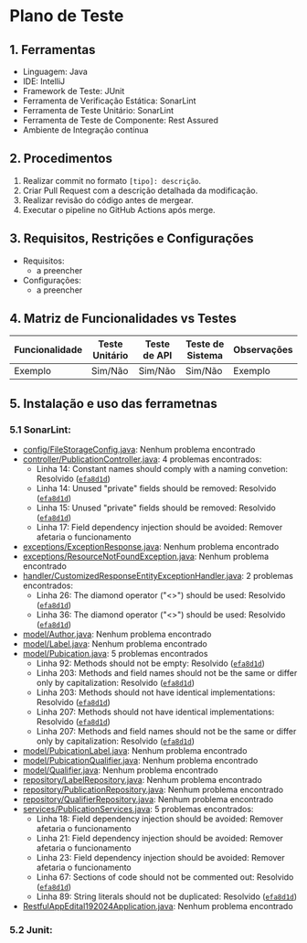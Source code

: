 # Plano de Teste

## 1. Ferramentas
- Linguagem: Java
- IDE: IntelliJ
- Framework de Teste: JUnit
- Ferramenta de Verificação Estática: SonarLint
- Ferramenta de Teste Unitário: SonarLint
- Ferramenta de Teste de Componente: Rest Assured
- Ambiente de Integração contínua

## 2. Procedimentos
1. Realizar commit no formato `[tipo]: descrição`.
2. Criar Pull Request com a descrição detalhada da modificação.
3. Realizar revisão do código antes de mergear.
4. Executar o pipeline no GitHub Actions após merge.

## 3. Requisitos, Restrições e Configurações
- Requisitos:
  - a preencher
- Configurações:
  - a preencher

## 4. Matriz de Funcionalidades vs Testes
| Funcionalidade | Teste Unitário | Teste de API  | Teste de Sistema | Observações |
|----------------|----------------|---------------|------------------|-------------|
| Exemplo        | Sim/Não        | Sim/Não       | Sim/Não          | Exemplo     |

## 5. Instalação e uso das ferrametnas
### 5.1 SonarLint:
- [config/FileStorageConfig.java](src/main/java/com/example/restfulappedital192024/config/FileStorageConfig.java): Nenhum problema encontrado
- [controller/PublicationController.java](src/main/java/com/example/restfulappedital192024/controller/PublicationController.java): 4 problemas encontrados:
  - Linha 14: Constant names should comply with a naming convetion: Resolvido ([`efa8d1d`](https://github.com/luismsobotyk/RESTful-app-edital-192024/commit/efa8d1d95a8ec91f7c18c863301eafbfd42c012b))
  - Linha 14: Unused "private" fields should be removed: Resolvido ([`efa8d1d`](https://github.com/luismsobotyk/RESTful-app-edital-192024/commit/efa8d1d95a8ec91f7c18c863301eafbfd42c012b))
  - Linha 15: Unused "private" fields should be removed: Resolvido ([`efa8d1d`](https://github.com/luismsobotyk/RESTful-app-edital-192024/commit/efa8d1d95a8ec91f7c18c863301eafbfd42c012b))
  - Linha 17: Field dependency injection should be avoided: Remover afetaria o funcionamento
- [exceptions/ExceptionResponse.java](src/main/java/com/example/restfulappedital192024/exceptions/ExceptionResponse.java): Nenhum problema encontrado
- [exceptions/ResourceNotFoundException.java](src/main/java/com/example/restfulappedital192024/exceptions/ResourceNotFoundException.java): Nenhum problema encontrado
- [handler/CustomizedResponseEntityExceptionHandler.java](src/main/java/com/example/restfulappedital192024/handler/CustomizedResponseEntityExceptionHandler.java): 2 problemas encontrados:
  - Linha 26: The diamond operator ("<>") should be used: Resolvido ([`efa8d1d`](https://github.com/luismsobotyk/RESTful-app-edital-192024/commit/efa8d1d95a8ec91f7c18c863301eafbfd42c012b))
  - Linha 36: The diamond operator ("<>") should be used: Resolvido ([`efa8d1d`](https://github.com/luismsobotyk/RESTful-app-edital-192024/commit/efa8d1d95a8ec91f7c18c863301eafbfd42c012b))
- [model/Author.java](src/main/java/com/example/restfulappedital192024/model/Author.java): Nenhum problema encontrado
- [model/Label.java](src/main/java/com/example/restfulappedital192024/model/Label.java): Nenhum problema encontrado
- [model/Pubication.java](src/main/java/com/example/restfulappedital192024/model/Publication.java): 5 problemas encontrados
  - Linha 92: Methods should not be empty: Resolvido ([`efa8d1d`](https://github.com/luismsobotyk/RESTful-app-edital-192024/commit/efa8d1d95a8ec91f7c18c863301eafbfd42c012b))
  - Linha 203: Methods and field names should not be the same or differ only by capitalization: Resolvido ([`efa8d1d`](https://github.com/luismsobotyk/RESTful-app-edital-192024/commit/efa8d1d95a8ec91f7c18c863301eafbfd42c012b))
  - Linha 203: Methods should not have identical implementations: Resolvido ([`efa8d1d`](https://github.com/luismsobotyk/RESTful-app-edital-192024/commit/efa8d1d95a8ec91f7c18c863301eafbfd42c012b))
  - Linha 207: Methods should not have identical implementations: Resolvido ([`efa8d1d`](https://github.com/luismsobotyk/RESTful-app-edital-192024/commit/efa8d1d95a8ec91f7c18c863301eafbfd42c012b))
  - Linha 207: Methods and field names should not be the same or differ only by capitalization: Resolvido ([`efa8d1d`](https://github.com/luismsobotyk/RESTful-app-edital-192024/commit/efa8d1d95a8ec91f7c18c863301eafbfd42c012b))
- [model/PubicationLabel.java](src/main/java/com/example/restfulappedital192024/model/PublicationLabel.java): Nenhum problema encontrado
- [model/PubicationQualifier.java](src/main/java/com/example/restfulappedital192024/model/PublicationQualifier.java): Nenhum problema encontrado
- [model/Qualifier.java](src/main/java/com/example/restfulappedital192024/model/Qualifier.java): Nenhum problema encontrado
- [repository/LabelRepository.java](src/main/java/com/example/restfulappedital192024/repository/LabelRepository.java): Nenhum problema encontrado
- [repository/PublicationRepository.java](src/main/java/com/example/restfulappedital192024/repository/PublicationRepository.java): Nenhum problema encontrado
- [repository/QualifierRepository.java](src/main/java/com/example/restfulappedital192024/repository/QualifierRepository.java): Nenhum problema encontrado
- [services/PublicationServices.java](src/main/java/com/example/restfulappedital192024/services/PublicationServices.java): 5 problemas encontrados:
  - Linha 18: Field dependency injection should be avoided: Remover afetaria o funcionamento
  - Linha 21: Field dependency injection should be avoided: Remover afetaria o funcionamento
  - Linha 23: Field dependency injection should be avoided: Remover afetaria o funcionamento
  - Linha 67: Sections of code should not be commented out: Resolvido ([`efa8d1d`](https://github.com/luismsobotyk/RESTful-app-edital-192024/commit/efa8d1d95a8ec91f7c18c863301eafbfd42c012b))
  - Linha 89: String literals should not be duplicated: Resolvido ([`efa8d1d`](https://github.com/luismsobotyk/RESTful-app-edital-192024/commit/efa8d1d95a8ec91f7c18c863301eafbfd42c012b))
- [RestfulAppEdital192024Application.java](src/main/java/com/example/restfulappedital192024/ResTfulAppEdital192024Application.java): Nenhum problema encontrado

### 5.2 Junit:
